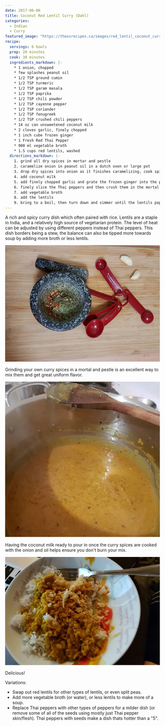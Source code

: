 ```yaml
---
date: 2017-06-06
title: Coconut Red Lentil Curry (Dahl)
categories:
  - Indian
  - Curry
featured_image: "https://theosrecipes.ca/images/red_lentil_coconut_curry_on_rice.jpg"
recipe:
  servings: 6 bowls
  prep: 20 minutes
  cook: 30 minutes
  ingredients_markdown: |-
    * 1 onion, chopped
    * few splashes peanut oil
    * 1/2 TSP ground cumin
    * 1/2 TSP turmeric
    * 1/2 TSP garam masala
    * 1/2 TSP paprika
    * 1/2 TSP chili powder
    * 1/2 TSP cayenne pepper
    * 1/2 TSP coriander
    * 1/2 TSP fenugreek
    * 1/2 TSP crushed chili peppers
    * 14 oz can unsweetened coconut milk
    * 2 cloves garlic, finely chopped
    * 1 inch cube frozen ginger
    * 1 Fresh Red Thai Pepper
    * 900 ml vegetable broth
    * 1.5 cups red lentils, washed
  directions_markdown: |-
    1. grind all dry spices in mortar and pestle
    2. caramelize onion in peanut oil in a dutch oven or large pot
    3. drop dry spices into onion as it finishes caramelizing, cook spices in oil for a minute
    4. add coconut milk
    5. add finely chopped garlic and grate the frozen ginger into the pot
    6. finely slice the Thai peppers and then crush them in the mortal and pestle (do this AFTER the dry spices) and add to the pot
    7. add vegetable broth
    8. add the lentils
    9. bring to a boil, then turn down and simmer until the lentils pop (red lentils don’t take long)
---
```

A rich and spicy curry dish which often paired with rice. Lentils are a staple in India, and a relatively high source of vegetarian protein. The level of heat can be adjusted by using different peppers instead of Thai peppers. This dish borders being a stew, the balance can also be tipped more towards soup by adding more broth or less lentils.

![Spices](/images/mortar_and_pestle_curry_spoons_garlic.jpg)

Grinding your own curry spices in a mortal and pestle is an excellent way to mix them and get great uniform flavor.

![Coconut](/images/coconut_lentil_curry_after_coconut.jpg)

Having the coconut milk ready to pour in once the curry spices are cooked with the onion and oil helps ensure you don't burn your mix.

![On Rice](/images/red_lentil_coconut_curry_on_rice.jpg)

Delicious!

Variations:

*	Swap out red lentils for other types of lentils, or even split peas.
*	Add more vegetable broth (or water), or less lentils to make more of a soup.
*	Replace Thai peppers with other types of peppers for a milder dish (or remove some of all of the seeds using mostly just Thai pepper skin/flesh). Thai peppers with seeds make a dish thats hotter than a "5".

